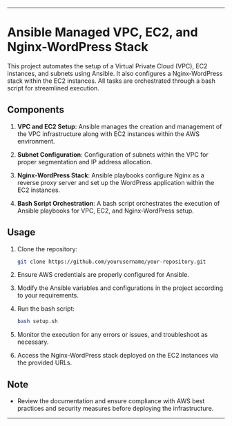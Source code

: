 

---

# Ansible Managed VPC, EC2, and Nginx-WordPress Stack

This project automates the setup of a Virtual Private Cloud (VPC), EC2 instances, and subnets using Ansible. It also configures a Nginx-WordPress stack within the EC2 instances. All tasks are orchestrated through a bash script for streamlined execution.

## Components

1. **VPC and EC2 Setup**: Ansible manages the creation and management of the VPC infrastructure along with EC2 instances within the AWS environment.

2. **Subnet Configuration**: Configuration of subnets within the VPC for proper segmentation and IP address allocation.

3. **Nginx-WordPress Stack**: Ansible playbooks configure Nginx as a reverse proxy server and set up the WordPress application within the EC2 instances.

4. **Bash Script Orchestration**: A bash script orchestrates the execution of Ansible playbooks for VPC, EC2, and Nginx-WordPress setup.

## Usage

1. Clone the repository:

   ```bash
   git clone https://github.com/yourusername/your-repository.git
   ```

2. Ensure AWS credentials are properly configured for Ansible.

3. Modify the Ansible variables and configurations in the project according to your requirements.

4. Run the bash script:

   ```bash
   bash setup.sh
   ```

5. Monitor the execution for any errors or issues, and troubleshoot as necessary.

6. Access the Nginx-WordPress stack deployed on the EC2 instances via the provided URLs.

## Note

- Review the documentation and ensure compliance with AWS best practices and security measures before deploying the infrastructure.

---
